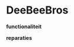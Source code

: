 # DeeBeeBros

**functionaliteit**

**reparaties**


<!-- [GitHub-flavored Markdown](https://guides.github.com/features/mastering-markdown/) -->
<!-- python3 -m pip install --upgrade build for building the thing -->

<!-- python3 -m build -->
<!-- twine upload dist/* for uploading to pypi -->
